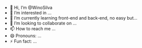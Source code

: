 - 👋 Hi, I’m @WinoSilva
- 👀 I’m interested in ...
- 🌱 I’m currently learning front-end and back-end, no easy but...
- 💞️ I’m looking to collaborate on ...
- 📫 How to reach me ...
- 😄 Pronouns: ...
- ⚡ Fun fact: ...

<!---
WinoSilva/WinoSilva is a ✨ special ✨ repository because its `README.md` (this file) appears on your GitHub profile.
You can click the Preview link to take a look at your changes.
--->
